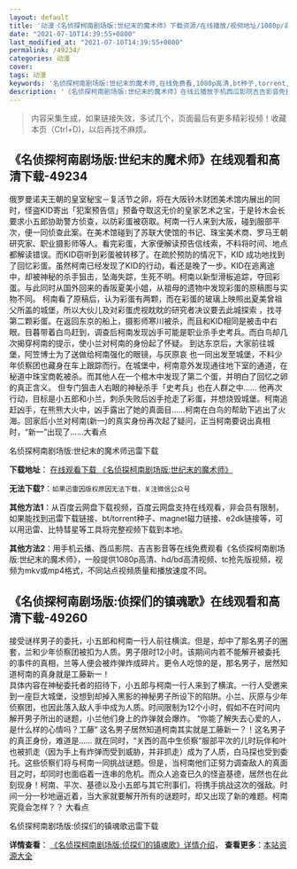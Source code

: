 ```yaml
---
layout: default
title: '动漫《名侦探柯南剧场版:世纪末的魔术师》下载资源/在线播放/视频地址/1080p/高清/蓝光'
date: "2021-07-10T14:39:55+0800"
last_modified_at: "2021-07-10T14:39:55+0800"
permalink: /49234/
categories: 动漫
cover:
tags: 动漫
keywords: '名侦探柯南剧场版:世纪末的魔术师,在线免费看,1080p高清,bt种子,torrent,百度云盘,magnet,磁力链,迅雷下载资源'
description: '《名侦探柯南剧场版:世纪末的魔术师》在线云播放手机西瓜影院吉吉影音免费看，1080p高清bd/hd未删减完整版和tc抢先枪版，mkv/mp4格式，附带bt/torrent种子、magnet/磁力链、百度云盘、网盘资源迅雷下载链接'
---
```


>内容采集生成，如果链接失效，多试几个，页面最后有更多精彩视频！收藏本页（Ctrl+D)，以后再找不麻烦。


## 《名侦探柯南剧场版:世纪末的魔术师》在线观看和高清下载-49234

俄罗曼诺夫王朝的皇室秘宝－复活节之卵，将在大阪铃木财团美术馆内展出的同时，怪盗KID寄出「犯案预告信」预备夺取这无价的皇家艺术之宝，于是铃木会长要求小五郎协助警方侦查，以防彩蛋被窃取。柯南一行人来到大阪，碰到服部平次，便一同侦查此案。在美术馆碰到了苏联大使馆的书记、珠宝美术商、罗马王朝研究家、职业摄影师等人。看完彩蛋，大家便解读预告信线索，不料将时间、地点都解读错误。而KID窃听到彩蛋被转移了。在疏於预防的情况下，KID 成功地找到了回忆彩蛋。虽然柯南已经发现了KID的行动，看还是晚了一步。KID在逃离途中，却被神秘的杀手狙击，坠海失踪，生死不明。柯南以新型滑板追踪，夺回彩蛋。与此同时从国外回来的香阪夏美小姐，从祖母的遗物中发现彩蛋的原稿图与实物不同。 柯南看了原稿后，认为彩蛋有两颗，而在彩蛋的玻璃上映照出夏美曾祖父所盖的城堡，所以大伙儿及对彩蛋虎视眈眈的研究者决议要去此城探索 ，找寻第二颗彩蛋。在返回东京的船上，摄影师寒川被杀，而且和KID相同是被击中右眼。目暮带着白鸟赶到，调查后柯南发现凶手可能是职业杀手史考兵。而白鸟却几次揭穿柯南的提示，使小兰对柯南的身份起了怀疑。 到达东京后，大家前往城堡，阿笠博士为了送做给柯南强化的眼镜，与灰原哀 也一同出发至城堡，不料少年侦察团也藏身在车上跟踪而行。在城堡中，柯南意外发现通往地下室的通道，在秘道中珠宝商乾被杀。而其他人在一个棺木中发现了第二个蛋，并明白了回忆之卵的真正含义。 但专门狙击人右眼的神秘杀手「史考兵」也在人群之中&hellip;… 他再次行动，目标是小五郎和小兰，刺杀失败后凶手抢走了彩蛋，并想烧毁城堡。柯南追赶凶手，在熊熊大火中，凶手露出了她的真面目&hellip;…柯南在白鸟的帮助下逃出了火海。回家后小兰对柯南(新一)的真实身份再次起了疑问，正当柯南要说出真相时，&ldquo;新一”出现了&hellip;…大看点


名侦探柯南剧场版:世纪末的魔术师迅雷下载

**下载地址**： [在线观看下载 《名侦探柯南剧场版:世纪末的魔术师》](https://www.993dy.com//vod-detail-id-4372.html) 


**无法下载?**：`如果迅雷因版权原因无法下载，关注微信公众号 `

**其他方法1**：从百度云网盘下载视频，百度云网盘支持在线观看，非会员有限制，如果能找到迅雷下载链接、bt/torrent种子、magnet磁力链接、e2dk链接等，可以用迅雷、比特彗星等工具将完整视频下载到本地。

**其他方法2**：用手机云播、西瓜影院、吉吉影音等在线免费观看《名侦探柯南剧场版:世纪末的魔术师》，一般提供1080p高清、hd/bd高清视频、tc抢先版视频，视频为mkv或mp4格式，不同站点视频质量和播放速度不同。


## 《名侦探柯南剧场版:侦探们的镇魂歌》在线观看和高清下载-49260

接受谜样男子的委托，小五郎和柯南一行人前往横滨。但是，却中了那名男子的圈套，兰和少年侦察团被扣为人质。男子限时12小时。该期间内若不能解开被委托的事件的真相，兰等人便会被炸弹炸成碎片。更令人吃惊的是，那名男子，居然知道柯南的真身就是工藤新一！<br />具体内容在神秘委托者的招待下，小五郎与柯南一行人来到了横滨。一行人受邀来到一座巨大城堡，没想到却掉入黑影的神秘男子所设下的陷阱。小兰、灰原与少年侦察团，也因此落入敌人手中成为人质。时间限制为12个小时，假如不在时间内解开男子所出的谜题，小兰他们身上的炸弹就会爆炸。 “你能了解失去心爱的人，是什么样的心情吗？工藤&rdquo; 这名男子居然知道柯南其实就是工藤新一？！这名男子的真正身份，难道是&hellip;… 就在同时，&ldquo;关西的高中生侦察”服部平次的儿时玩伴和叶也被抓走（因为手上有炸弹而受到威胁，并非抓走）成为了人质，白马探也受到委托。这些侦察们将与柯南一同挑战谜题。但是，当柯南他们正努力调查敌人的真面目之时，却同时也面临着一连串的危机。而众人追查已久的怪盗基德，居然也在此刻现身！柯南、平次、基德以及小五郎与其它刑事们，将携手挑战这次的强敌。时间一分一秒地逼近着，当大家就要解开所有的谜题时，却又出现了新的难题。柯南究竟会怎样？？ 大看点


名侦探柯南剧场版:侦探们的镇魂歌迅雷下载

**详情查看**： [《名侦探柯南剧场版:侦探们的镇魂歌》详情介绍](/movie/49260/)， **查看更多**：[本站资源大全](/movie/t/all/)

